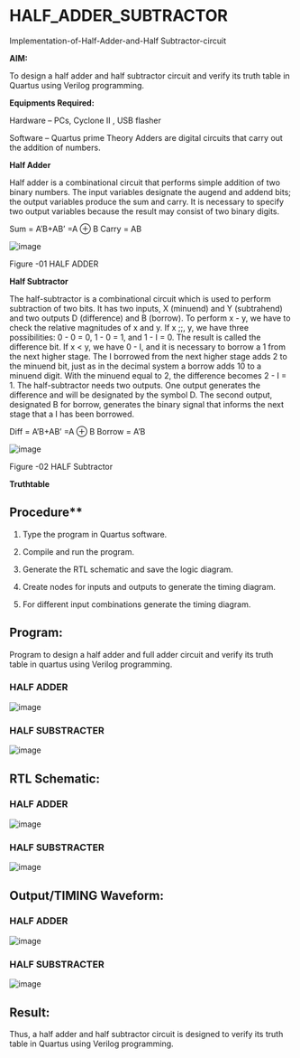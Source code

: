 # HALF_ADDER_SUBTRACTOR

Implementation-of-Half-Adder-and-Half Subtractor-circuit

**AIM:**

To design a half adder and half subtractor circuit and verify its truth table in Quartus using Verilog programming.

**Equipments Required:**

Hardware – PCs, Cyclone II , USB flasher 

Software – Quartus prime Theory Adders are digital circuits that carry out the addition of numbers.

**Half Adder**

Half adder is a combinational circuit that performs simple addition of two binary numbers. The input variables designate the augend and addend bits; the output variables produce the sum and carry. It is necessary to specify two output variables because the result may consist of two binary digits.

Sum = A’B+AB’ =A ⊕ B Carry = AB

![image](https://github.com/naavaneetha/HALF_ADDER_SUBTRACTOR/assets/154305477/bd4a0b2c-cdbc-4184-ab08-81578f121e1f)

Figure -01 HALF ADDER

**Half Subtractor**

The half-subtractor is a combinational circuit which is used to perform subtraction of two bits. It has two inputs, X (minuend) and Y (subtrahend) and two outputs D (difference) and B (borrow). To perform x - y, we have to check the relative magnitudes of x and y. If x ;;, y, we have three possibilities: 0 - 0 = 0, 1 - 0 = 1, and 1 - I = 0. The result is called the difference bit. If x < y, we have 0 - I, and it is necessary to borrow a 1 from the next higher stage. The I borrowed from the next higher stage adds 2 to the minuend bit, just as in the decimal system a borrow adds 10 to a minuend digit. With the minuend equal to 2, the difference becomes 2 - I = 1. The half-subtractor needs two outputs. One output generates the difference and will be designated by the symbol D. The second output, designated B for borrow, generates the binary signal that informs the next stage that a I has been borrowed. 

Diff = A’B+AB’ =A ⊕ B
Borrow = A’B

 ![image](https://github.com/naavaneetha/HALF_ADDER_SUBTRACTOR/assets/154305477/d76b099c-513f-4e7c-843a-e2fd028a531a)

Figure -02 HALF Subtractor

**Truthtable**

## Procedure**

1.	Type the program in Quartus software.

2.	Compile and run the program.

3.	Generate the RTL schematic and save the logic diagram.

4.	Create nodes for inputs and outputs to generate the timing diagram.

5.	For different input combinations generate the timing diagram.


## Program:

Program to design a half adder and full adder circuit and verify its truth table in quartus using Verilog programming.
### HALF ADDER 
![image](https://github.com/Narasimhan05/HALF_ADDER_SUBTRACTOR/assets/132819871/f2d5ef67-2885-4887-a274-8fcf42af6754)

### HALF SUBSTRACTER
![image](https://github.com/Narasimhan05/HALF_ADDER_SUBTRACTOR/assets/132819871/62723c04-fa00-4a30-8a5f-c6064f532013)

## RTL Schematic:
### HALF ADDER
![image](https://github.com/Narasimhan05/HALF_ADDER_SUBTRACTOR/assets/132819871/c9f33ead-cd65-4beb-ac73-9a7c62d8313b)

### HALF SUBSTRACTER
![image](https://github.com/Narasimhan05/HALF_ADDER_SUBTRACTOR/assets/132819871/072c6eb3-20e1-4c7a-9d72-6d94eaf767b8)

## Output/TIMING Waveform:
### HALF ADDER
![image](https://github.com/Narasimhan05/HALF_ADDER_SUBTRACTOR/assets/132819871/13d0733d-5af0-44ba-92ac-70fab89316bc)

### HALF SUBSTRACTER
![image](https://github.com/Narasimhan05/HALF_ADDER_SUBTRACTOR/assets/132819871/03f56db6-0911-474f-ba75-62619857762b)

## Result:
Thus, a half adder and half subtractor circuit is designed to verify its truth table in Quartus using Verilog programming.
